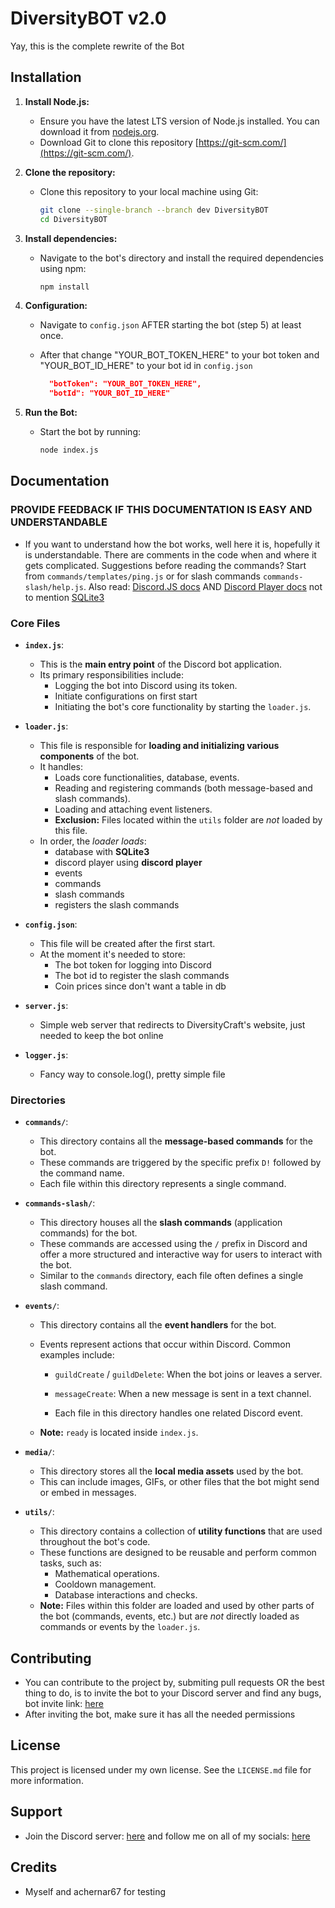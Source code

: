 # DiversityBOT v2.0

Yay, this is the complete rewrite of the Bot

## Installation

1.  **Install Node.js:**

    - Ensure you have the latest LTS version of Node.js installed. You can download it from [nodejs.org](https://nodejs.org/).
    - Download Git to clone this repository [https://git-scm.com/](https://git-scm.com/).

2.  **Clone the repository:**

    - Clone this repository to your local machine using Git:
      ```bash
      git clone --single-branch --branch dev DiversityBOT
      cd DiversityBOT
      ```

3.  **Install dependencies:**

    - Navigate to the bot's directory and install the required dependencies using npm:
      ```bash
      npm install
      ```

4.  **Configuration:**

    - Navigate to `config.json` AFTER starting the bot (step 5) at least once.
    - After that change "YOUR_BOT_TOKEN_HERE" to your bot token and "YOUR_BOT_ID_HERE" to your bot id in `config.json`

      ```json
        "botToken": "YOUR_BOT_TOKEN_HERE",
        "botId": "YOUR_BOT_ID_HERE"
      ```

5.  **Run the Bot:**
    - Start the bot by running:
      ```bash
      node index.js
      ```

## Documentation

### PROVIDE FEEDBACK IF THIS DOCUMENTATION IS EASY AND UNDERSTANDABLE

- If you want to understand how the bot works, well here it is, hopefully it is understandable. There are comments in the code when and where it gets complicated. Suggestions before reading the commands? Start from `commands/templates/ping.js` or for slash commands `commands-slash/help.js`. Also read: [Discord.JS docs](https://discord.js.org/docs/packages/discord.js/14.18.0) AND [Discord Player docs](https://discord-player.js.org/) not to mention [SQLite3](https://github.com/TryGhost/node-sqlite3/wiki)

### Core Files

- **`index.js`**:

  - This is the **main entry point** of the Discord bot application.
  - Its primary responsibilities include:
    - Logging the bot into Discord using its token.
    - Initiate configurations on first start
    - Initiating the bot's core functionality by starting the `loader.js`.

- **`loader.js`**:

  - This file is responsible for **loading and initializing various components** of the bot.
  - It handles:
    - Loads core functionalities, database, events.
    - Reading and registering commands (both message-based and slash commands).
    - Loading and attaching event listeners.
    - **Exclusion:** Files located within the `utils` folder are _not_ loaded by this file.
  - In order, the _loader loads_:
    - database with **SQLite3**
    - discord player using **discord player**
    - events
    - commands
    - slash commands
    - registers the slash commands

- **`config.json`**:

  - This file will be created after the first start.
  - At the moment it's needed to store:
    - The bot token for logging into Discord
    - The bot id to register the slash commands
    - Coin prices since don't want a table in db

- **`server.js`**:

  - Simple web server that redirects to DiversityCraft's website, just needed to keep the bot online

- **`logger.js`**:

  - Fancy way to console.log(), pretty simple file

### Directories

- **`commands/`**:

  - This directory contains all the **message-based commands** for the bot.
  - These commands are triggered by the specific prefix `D!` followed by the command name.
  - Each file within this directory represents a single command.

- **`commands-slash/`**:

  - This directory houses all the **slash commands** (application commands) for the bot.
  - These commands are accessed using the `/` prefix in Discord and offer a more structured and interactive way for users to interact with the bot.
  - Similar to the `commands` directory, each file often defines a single slash command.

- **`events/`**:

  - This directory contains all the **event handlers** for the bot.
  - Events represent actions that occur within Discord. Common examples include:

    - `guildCreate` / `guildDelete`: When the bot joins or leaves a server.
    - `messageCreate`: When a new message is sent in a text channel.

    - Each file in this directory handles one related Discord event.

  - **Note:** `ready` is located inside `index.js`.

- **`media/`**:

  - This directory stores all the **local media assets** used by the bot.
  - This can include images, GIFs, or other files that the bot might send or embed in messages.

- **`utils/`**:

  - This directory contains a collection of **utility functions** that are used throughout the bot's code.
  - These functions are designed to be reusable and perform common tasks, such as:
    - Mathematical operations.
    - Cooldown management.
    - Database interactions and checks.
  - **Note:** Files within this folder are loaded and used by other parts of the bot (commands, events, etc.) but are _not_ directly loaded as commands or events by the `loader.js`.

## Contributing

- You can contribute to the project by, submiting pull requests OR the best thing to do, is to invite the bot to your Discord server and find any bugs, bot invite link: [here](https://discord.com/api/oauth2/authorize?client_id=878594739744673863&permissions=2080948874566&scope=bot)
- After inviting the bot, make sure it has all the needed permissions

## License

This project is licensed under my own license. See the `LICENSE.md` file for more information.

## Support

- Join the Discord server: [here](https://discord.gg/KxadTdz) and follow me on all of my socials: [here](https://www.youtube.com/@pier77repeter)

## Credits

- Myself and achernar67 for testing
